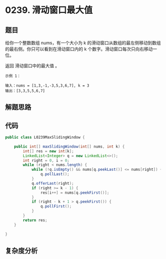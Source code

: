 # 0239. 滑动窗口最大值

## 题目
给你一个整数数组 nums，有一个大小为 k 的滑动窗口从数组的最左侧移动到数组的最右侧。你只可以看到在滑动窗口内的 k 个数字。滑动窗口每次只向右移动一位。

返回 滑动窗口中的最大值 。


```
示例 1：

输入：nums = [1,3,-1,-3,5,3,6,7], k = 3
输出：[3,3,5,5,6,7]
```

## 解题思路


## 代码
```java
public class L0239MaxSlidingWindow {
        
    public int[] maxSlidingWindow(int[] nums, int k) {
        int[] res = new int[k];
        LinkedList<Integer> q = new LinkedList<>();
        int right = 0, i = 0;
        while (right < nums.length) {
            while (!q.isEmpty() && nums[q.peekLast()] <= nums[right]) {
                q.pollLast();
            }
            q.offerLast(right);
            if (right >= k - 1) {
                res[i++] = nums[q.peekFirst()];
            }
            if (right - k + 1 > q.peekFirst()) {
                q.pollFirst();
            }
        }
        return res;
    }
    
}
```

## 复杂度分析

